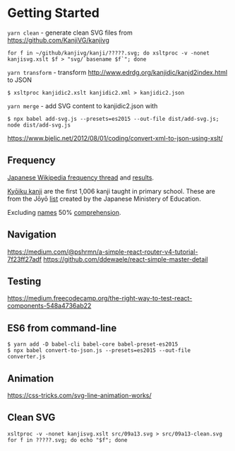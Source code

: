 # Getting Started

`yarn clean` - generate clean SVG files from https://github.com/KanjiVG/kanjivg 

    for f in ~/github/kanjivg/kanji/?????.svg; do xsltproc -v -nonet kanjisvg.xslt $f > "svg/`basename $f`"; done

`yarn transform` - transform http://www.edrdg.org/kanjidic/kanjd2index.html to JSON

    $ xsltproc kanjidic2.xslt kanjidic2.xml > kanjidic2.json
    
`yarn merge` - add SVG content to kanjidic2.json with

    $ npx babel add-svg.js --presets=es2015 --out-file dist/add-svg.js; node dist/add-svg.js

https://www.bjelic.net/2012/08/01/coding/convert-xml-to-json-using-xslt/

## Frequency

[Japanese Wikipedia frequency thread](https://forum.koohii.com/thread-3216.html) and [results](https://docs.google.com/spreadsheets/d/1LRRK09PsneshnqP8-mvwvFjYGr2EsSWK_69RYwIFEzo/edit#gid=0).  

[Kyōiku kanji](https://en.wikipedia.org/wiki/Ky%C5%8Diku_kanji) are the first 1,006 kanji taught in primary school. These are from the Jōyō [list](https://en.wikipedia.org/wiki/J%C5%8Dy%C5%8D_kanji) created by the Japanese Ministery of Education.

Excluding [names](https://www.reddit.com/r/LearnJapanese/comments/2s55tz/3002_most_used_kanji_makes_up_95_of_whats_in/cnmcasw/) 50% [comprehension](http://web.archive.org/web/20080919234047/http://nozaki-lab.ics.aichi-edu.ac.jp/nozaki/asahi/kanji.html).

## Navigation

https://medium.com/@pshrmn/a-simple-react-router-v4-tutorial-7f23ff27adf
https://github.com/ddewaele/react-simple-master-detail

## Testing

https://medium.freecodecamp.org/the-right-way-to-test-react-components-548a4736ab22

## ES6 from command-line

    $ yarn add -D babel-cli babel-core babel-preset-es2015
    $ npx babel convert-to-json.js --presets=es2015 --out-file converter.js

## Animation

https://css-tricks.com/svg-line-animation-works/

## Clean SVG

    xsltproc -v -nonet kanjisvg.xslt src/09a13.svg > src/09a13-clean.svg
    for f in ?????.svg; do echo "$f"; done
